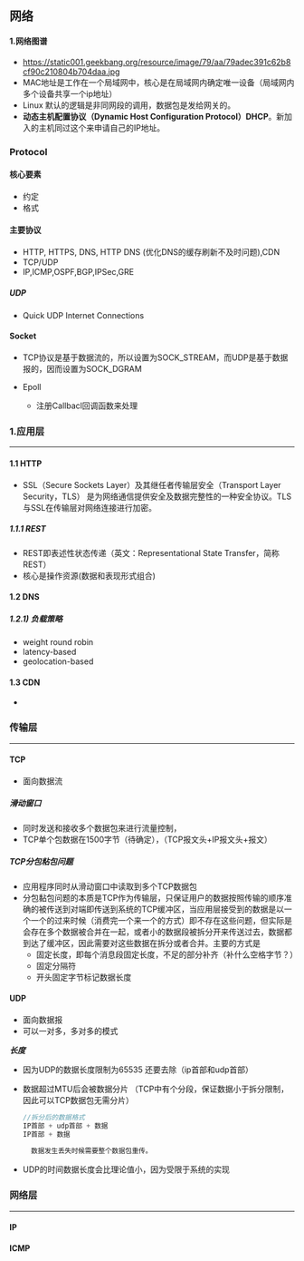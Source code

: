 ## 网络

#### 1.网络图谱

- https://static001.geekbang.org/resource/image/79/aa/79adec391c62b8cf90c210804b704daa.jpg
- MAC地址是工作在一个局域网中，核心是在局域网内确定唯一设备（局域网内多个设备共享一个ip地址）
- Linux 默认的逻辑是非同网段的调用，数据包是发给网关的。
- **动态主机配置协议（Dynamic Host Configuration Protocol）DHCP**。新加入的主机同过这个来申请自己的IP地址。

### Protocol

#### 核心要素

- 约定
- 格式

#### 主要协议

- HTTP, HTTPS, DNS, HTTP DNS (优化DNS的缓存刷新不及时问题),CDN
- TCP/UDP
- IP,ICMP,OSPF,BGP,IPSec,GRE

##### UDP

- Quick UDP Internet Connections 



#### Socket

- TCP协议是基于数据流的，所以设置为SOCK_STREAM，而UDP是基于数据报的，因而设置为SOCK_DGRAM

- Epoll 
  - 注册Callbacl回调函数来处理

### 1.应用层

------
#### 1.1 HTTP

* SSL（Secure Sockets Layer）及其继任者传输层安全（Transport Layer Security，TLS） 是为网络通信提供安全及数据完整性的一种安全协议。TLS与SSL在传输层对网络连接进行加密。

##### 1.1.1 REST

* REST即表述性状态传递（英文：Representational State Transfer，简称REST）
* 核心是操作资源(数据和表现形式组合)

#### 1.2 DNS

##### 1.2.1) 负载策略

* weight round robin
* latency-based
* geolocation-based

#### 1.3 CDN

* 

### 传输层
------
#### TCP

* 面向数据流

##### 滑动窗口

* 同时发送和接收多个数据包来进行流量控制，
* TCP单个包数据在1500字节（待确定），（TCP报文头+IP报文头+报文）

##### TCP分包粘包问题

* 应用程序同时从滑动窗口中读取到多个TCP数据包
* 分包黏包问题的本质是TCP作为传输层，只保证用户的数据按照传输的顺序准确的被传送到对端即传送到系统的TCP缓冲区，当应用层接受到的数据是以一个一个的过来时候（消费完一个来一个的方式）即不存在这些问题，但实际是会存在多个数据被合并在一起，或者小的数据段被拆分开来传送过去，数据都到达了缓冲区，因此需要对这些数据在拆分或者合并。主要的方式是
  * 固定长度，即每个消息段固定长度，不足的部分补齐（补什么空格字节？）
  * 固定分隔符
  * 开头固定字节标记数据长度

#### UDP

* 面向数据报
* 可以一对多，多对多的模式

***长度***

* 因为UDP的数据长度限制为65535 还要去除（ip首部和udp首部）

* 数据超过MTU后会被数据分片 （TCP中有个分段，保证数据小于拆分限制，因此可以TCP数据包无需分片）

  ```java
  //拆分后的数据格式
  IP首部 + udp首部 + 数据
  IP首部 + 数据  
    
    数据发生丢失时候需要整个数据包重传。
  ```

* UDP的时间数据长度会比理论值小，因为受限于系统的实现

### 网络层

------

#### IP

#### ICMP

#### 

